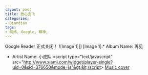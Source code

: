 ```yaml
---
layout: post
title: 放心去飞
categories:
- Diandian
tags:
- 网络, Google, 精神, 
---
```

Google Reader 正式关闭！ !\[Image 1\]\[\] \[Image 1\]:* Album Name: 再见
* Artist Name: 小虎队
&lt;script type="text/javascript" src="http://www.xiami.com/widget/player-single?uid=0&sid=376650&mode=js"&gt;&lt;/script&gt;
[Music cover](http://img.xiami.com/images/album/img22/3122/15673.jpg "放心去飞")
